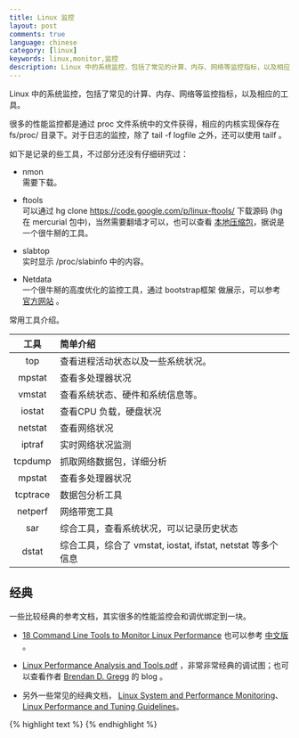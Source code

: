 ```yaml
---
title: Linux 监控
layout: post
comments: true
language: chinese
category: [linux]
keywords: linux,monitor,监控
description: Linux 中的系统监控，包括了常见的计算、内存、网络等监控指标，以及相应的工具。
---
```


Linux 中的系统监控，包括了常见的计算、内存、网络等监控指标，以及相应的工具。

<!-- more -->

很多的性能监控都是通过 proc 文件系统中的文件获得，相应的内核实现保存在 fs/proc/ 目录下。对于日志的监控，除了 tail -f logfile 之外，还可以使用 tailf 。

如下是记录的些工具，不过部分还没有仔细研究过：

* nmon<br>需要下载。

* ftools<br>可以通过  hg clone https://code.google.com/p/linux-ftools/ 下载源码 (hg 在 mercurial 包中)，当然需要翻墙才可以，也可以查看 [本地压缩包](/reference/linux/monitor/linux-ftools.tar.bz2)，据说是一个很牛掰的工具。

* slabtop<br>实时显示 /proc/slabinfo 中的内容。

* Netdata<br>一个很牛掰的高度优化的监控工具，通过 bootstrap框架 做展示，可以参考 [官方网站](https://github.com/firehol/netdata) 。


<!--
首先通过 lscpu 查看 CPU 的基本配置，然后通过 mpstat -P ALL 1 查看多核的性能，查看是否负载均衡。如果不均衡可能是由于：设置了 NUMA、网卡绑定不均衡。<br><br>
BIOS设置  sudo ./idracadm7  -r 10.212.199.160 -u root -p calvin get bios.memsettings.nodeinterleave
/home/tops/bin/python   /usr/alisys/dragoon/libexec/hwqc/hwqc.py bios          查看BIOS设置
上面错误显示，目前BIOS层存在三个问题：
1. BIOS层的NUMA设置。OS层的NUMA已经设置好了，但是BIOS层没有进行修改，这个之前进行过测试，如果出现内存跨CPU访问，会对数据库的性能有较大影响。
2. BIOS层的功耗设置。OS层的功耗目前还是节能模式，在访问IO、内存等处理时，CPU会有一些延迟处理，对性能有较大影响。
3. BIOS层的Turbo Boost设置。Turbo Boost在BIOS层没有关闭。

https://linux.cn/article-6924-1.html   Linux 性能分析的前 60 秒
-->

常用工具介绍。

| 工具     | 简单介绍                                                    |
| :----:   | :--------                                                   |
| top      | 查看进程活动状态以及一些系统状况。                          |
| mpstat   | 查看多处理器状况                                            |
| vmstat   | 查看系统状态、硬件和系统信息等。                            |
| iostat   | 查看CPU 负载，硬盘状况                                      |
| netstat  | 查看网络状况                                                |
| iptraf   | 实时网络状况监测                                            |
| tcpdump  | 抓取网络数据包，详细分析                                    |
| mpstat   | 查看多处理器状况                                            |
| tcptrace | 数据包分析工具                                              |
| netperf  | 网络带宽工具                                                |
| sar      | 综合工具，查看系统状况，可以记录历史状态                             |
| dstat    | 综合工具，综合了 vmstat, iostat, ifstat, netstat 等多个信息 |










## 经典

一些比较经典的参考文档，其实很多的性能监控会和调优绑定到一块。

* [18 Command Line Tools to Monitor Linux Performance](http://www.tecmint.com/command-line-tools-to-monitor-linux-performance/) 也可以参考 [中文版](http://os.51cto.com/art/201402/429890.htm) 。

* [Linux Performance Analysis and Tools.pdf](/reference/linux/monitor/Linux_Performance_Analysis_and_Tools.pdf) ，非常非常经典的调试图；也可以查看作者 [Brendan D. Gregg](http://www.brendangregg.com/) 的 blog 。

* 另外一些常见的经典文档， [Linux System and Performance Monitoring](/reference/linux/monitor/linuxcon2010-linux-monitoring.pdf)、[Linux Performance and Tuning Guidelines](/reference/linux/monitor/redp4285.pdf)。


{% highlight text %}
{% endhighlight %}
